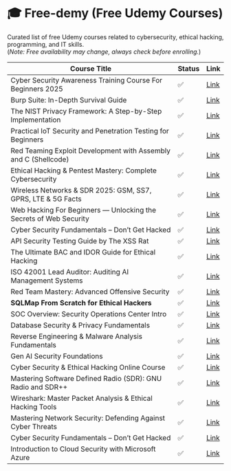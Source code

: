 # 🎓 Free-demy (Free Udemy Courses)

Curated list of free Udemy courses related to cybersecurity, ethical hacking, programming, and IT skills.  
(*Note: Free availability may change, always check before enrolling.*)

| Course Title                          | Status | Link |
|--------------------------------------|--------|------|
| Cyber Security Awareness Training Course For Beginners 2025 | ✅     | [Link](https://www.udemy.com/course/cyber-security-awareness-training-course/?LSNPUBID=0F1O0otUXQc&ranMID=47901&ranEAID=0F1O0otUXQc&ranSiteID=0F1O0otUXQc-eC0dWwM5rIN3hFs2pgxSDg) |
| Burp Suite: In-Depth Survival Guide      | ✅     | [Link](https://www.udemy.com/course/burp-suite-in-depth-survival-guide/?couponCode=9FEFE62E93942AFCF2E7)       |
| The NIST Privacy Framework: A Step-by-Step Implementation | ✅     | [Link](https://www.udemy.com/course/the-nist-privacy-framework-a-step-by-step-implementation/?couponCode=3D86C22455EB987F746D) |
| Practical IoT Security and Penetration Testing for Beginners | ✅  | [Link](https://www.udemy.com/course/iot-security-beginners/?couponCode=D42AABD966028AA4EDC0) |
| Red Teaming Exploit Development with Assembly and C (Shellcode) | ✅     | [Link](https://www.udemy.com/course/shellcode/?couponCode=5-STAR-RED-TEAM)                      |
| Ethical Hacking & Pentest Mastery: Complete Cybersecurity | ✅     | [Link](https://www.udemy.com/course/real_pentest/?couponCode=5-STAR-HACKING)                    |
| Wireless Networks & SDR 2025: GSM, SS7, GPRS, LTE & 5G Facts               | ✅     | [Link](https://www.udemy.com/course/gsm-gprs-ss7-edge-masterclass/?couponCode=5-G-5-STAR-PLEASE) |
| Web Hacking For Beginners — Unlocking the Secrets of Web Security         | ✅     | [Link](https://www.udemy.com/course/web-hacking-for-beginners/?couponCode=09515B48FDEE55F0A758) |
| Cyber Security Fundamentals – Don’t Get Hacked | ✅   | [Link](https://www.udemy.com/course/cybersecuritydticourse/)                          |
| API Security Testing Guide by The XSS Rat                                 | ✅     | [Link](https://www.udemy.com/course/uncle-rats-api-security-testing-guide/?couponCode=05795A30DFF56FA7F08B) |
| The Ultimate BAC and IDOR Guide for Ethical Hacking                        | ✅     | [Link](https://www.udemy.com/course/the-ultimate-bac-and-idor-guide-for-ethical-hacking/?couponCode=A1ED7AF37002A40A600C) |
| ISO 42001 Lead Auditor: Auditing AI Management Systems           | ✅     | [Link](https://www.udemy.com/course/iso-42001-lead-auditor-auditing-ai-management-systems/?couponCode=32E184DCBB7BC3C34B3A) |
| Red Team Mastery: Advanced Offensive Security                                | ✅     | [Link](https://www.udemy.com/course/red-team-mastery-advanced-offensive-security/?couponCode=3B6D3272B62D4E476C24) |
| **SQLMap From Scratch for Ethical Hackers**       | ✅     | [Link](https://www.udemy.com/course/sqlmap-from-scratch-for-ethical-hackers/?couponCode=DCD44E7CE25CB85A580E) |
| SOC Overview: Security Operations Center Intro | ✅     | [Link](https://www.udemy.com/course/soc-overview/)                                              |
| Database Security & Privacy Fundamentals                | ✅     | [Link](https://www.udemy.com/course/database-security-privacy-fundamentals/)                      |
| Reverse Engineering & Malware Analysis Fundamentals              | ✅     | [Link](https://www.udemy.com/course/reverse-engineering-malware-analysis/?couponCode=RE-ENGINEERING-2025)     |
| Gen AI Security Foundations      | ✅     | [Link](https://www.udemy.com/course/gen-ai-security-foundations/)                            |
| Cyber Security & Ethical Hacking Online Course     | ✅     | [Link](https://www.udemy.com/course/cyber-security-ethical-hacking-online-course/?couponCode=5F513B54BB447C91BDA5) |
| Mastering Software Defined Radio (SDR): GNU Radio and SDR++                   | ✅     | [Link](https://www.udemy.com/course/software_defined_radio/?couponCode=SDR-5-STAR-PLEASE)                               |
| Wireshark: Master Packet Analysis & Ethical Hacking Tools   | ✅     | [Link](https://www.udemy.com/course/wireshark-course/?couponCode=WIRESHARK_5-STAR)     |
| Mastering Network Security: Defending Against Cyber Threats | ✅     | [Link](https://www.udemy.com/course/master-network-security/?couponCode=NETSEC-5-STARPLS)                 |
| Cyber Security Fundamentals – Don’t Get Hacked | ✅     | [Link](https://www.udemy.com/course/cybersecuritydticourse/)          |
| Introduction to Cloud Security with Microsoft Azure       | ✅     | [Link](https://www.udemy.com/course/azure-cloud-security/)                                           |
